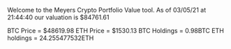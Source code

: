 Welcome to the Meyers Crypto Portfolio Value tool. 
As of 03/05/21 at 21:44:40 our valuation is $84761.61 

BTC Price = $48619.98
 ETH Price = $1530.13
BTC Holdings = 0.98BTC
 ETH holdings = 24.255477532ETH 
